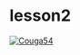 # lesson2
[![Couga54](https://circleci.com/gh/couga54/lesson2.svg?style=svg&circle-token=014a12eb08139cddae1cf5b73ccd089914e98306)](https://app.circleci.com/pipelines/github/Couga54/lesson2)
